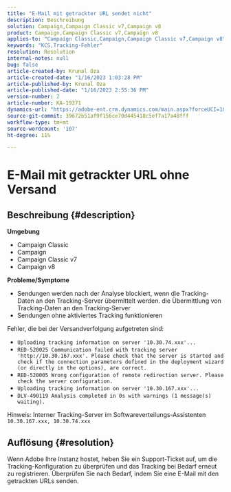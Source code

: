 ```yaml
---
title: "E-Mail mit getrackter URL sendet nicht"
description: Beschreibung
solution: Campaign,Campaign Classic v7,Campaign v8
product: Campaign,Campaign Classic v7,Campaign v8
applies-to: "Campaign Classic,Campaign,Campaign Classic v7,Campaign v8"
keywords: "KCS,Tracking-Fehler"
resolution: Resolution
internal-notes: null
bug: false
article-created-by: Krunal Oza
article-created-date: "1/16/2023 1:03:28 PM"
article-published-by: Krunal Oza
article-published-date: "1/16/2023 2:55:36 PM"
version-number: 2
article-number: KA-19371
dynamics-url: "https://adobe-ent.crm.dynamics.com/main.aspx?forceUCI=1&pagetype=entityrecord&etn=knowledgearticle&id=9f67df27-9e95-ed11-aad1-6045bd006793"
source-git-commit: 39672b51af9f156ce70d445418c5ef7a17a48fff
workflow-type: tm+mt
source-wordcount: '107'
ht-degree: 11%

---
```


# E-Mail mit getrackter URL ohne Versand

## Beschreibung {#description}

<b>Umgebung</b>
- Campaign Classic
- Campaign
- Campaign Classic v7
- Campaign v8



<b>Probleme/Symptome</b>
- Sendungen werden nach der Analyse blockiert, wenn die Tracking-Daten an den Tracking-Server übermittelt werden. die Übermittlung von Tracking-Daten an den Tracking-Server
- Sendungen ohne aktiviertes Tracking funktionieren


Fehler, die bei der Versandverfolgung aufgetreten sind:

- `Uploading tracking information on server '10.30.74.xxx'...`
- `RED-520025 Communication failed with tracking server 'http://10.30.167.xxx'. Please check that the server is started and check if the connection parameters defined in the deployment wizard (or directly in the options), are correct.`
- `RED-520005 Wrong configuration of remote redirection server. Please check the server configuration.`
- `Uploading tracking information on server '10.30.167.xxx'...`
- `DLV-490119 Analysis completed in 0s with warnings (1 message(s) waiting).`




Hinweis: Interner Tracking-Server im Softwareverteilungs-Assistenten `10.30.167.xxx, 10.30.74.xxx`


## Auflösung {#resolution}


Wenn Adobe Ihre Instanz hostet, heben Sie ein Support-Ticket auf, um die Tracking-Konfiguration zu überprüfen und das Tracking bei Bedarf erneut zu registrieren. Überprüfen Sie nach Bedarf, indem Sie eine E-Mail mit den getrackten URLs senden.




